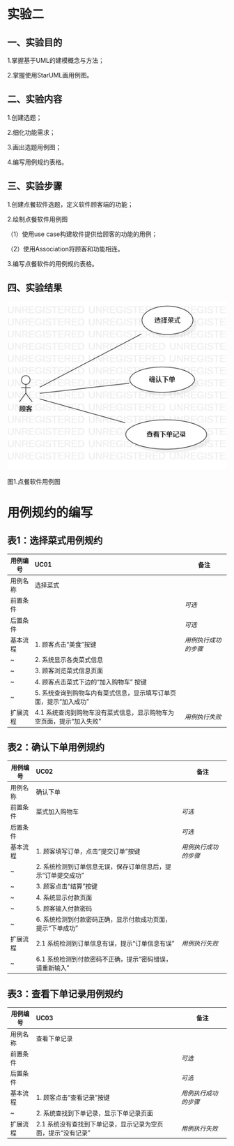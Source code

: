 # 实验二

## 一、实验目的
1.掌握基于UML的建模概念与方法；

2.掌握使用StarUML画用例图。

## 二、实验内容
1.创建选题；

2.细化功能需求；

3.画出选题用例图；

4.编写用例规约表格。

## 三、实验步骤
1.创建点餐软件选题，定义软件顾客端的功能；

2.绘制点餐软件用例图

（1）使用use case构建软件提供给顾客的功能的用例；

（2）使用Association将顾客和功能相连。

3.编写点餐软件的用例规约表格。

## 四、实验结果
![点餐软件用例图](./model03.jpg)

图1.点餐软件用例图

# 用例规约的编写

## 表1：选择菜式用例规约  

用例编号  | UC01 | 备注  
-|:-|-  
用例名称  | 选择菜式  |   
前置条件  |     | *可选*   
后置条件  |     | *可选*   
基本流程  | 1. 顾客点击“美食”按键  |*用例执行成功的步骤*      
~| 2. 系统显示各类菜式信息 |
~| 3. 顾客浏览菜式信息页面 |
~| 4. 顾客点击菜式下边的“加入购物车” 按键 |
~| 5. 系统查询到购物车内有菜式信息，显示填写订单页面，提示“加入成功” |
扩展流程  | 4.1 系统查询到购物车没有菜式信息，显示购物车为空页面，提示“加入失败” |*用例执行失败*    


## 表2：确认下单用例规约  

用例编号  | UC02 | 备注  
-|:-|-  
用例名称  | 确认下单  |   
前置条件  |  菜式加入购物车    | *可选*   
后置条件  |      | *可选*   
基本流程  | 1. 顾客填写订单，点击“提交订单”按键 |*用例执行成功的步骤*  
~| 2. 系统检测到订单信息无误，保存订单信息后，提示“订单提交成功” |   
~| 3. 顾客点击“结算”按键 |   
~| 4. 系统显示付款页面  | 
~| 5. 顾客输入付款密码  |
~| 6. 系统检测到付款密码正确，显示付款成功页面，提示“下单成功”  |
扩展流程  | 2.1 系统检测到订单信息有误，提示“订单信息有误”  |*用例执行失败*    
~| 6.1 系统检测到付款密码不正确，提示“密码错误，请重新输入”  |

## 表3：查看下单记录用例规约  

用例编号  | UC03 | 备注  
-|:-|-  
用例名称  |查看下单记录 |   
前置条件  |      | *可选*   
后置条件  |      | *可选*   
基本流程  | 1. 顾客点击“查看记录”按键  |*用例执行成功的步骤*    
~| 2. 系统查找到下单记录，显示下单记录页面 |       
扩展流程  | 2.1 系统没有查找到下单记录，显示记录为空页面，提示“没有记录”  |*用例执行失败*     
